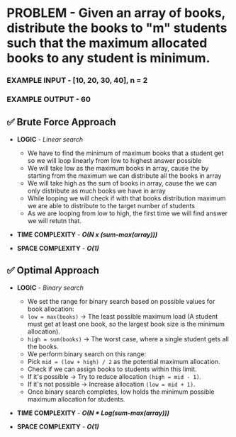 # PROBLEM - Given an array of books, distribute the books to "m" students such that the maximum allocated books to any student is minimum.

### EXAMPLE INPUT - [10, 20, 30, 40], n = 2
### EXAMPLE OUTPUT - 60

## ✅ Brute Force Approach

- **LOGIC** - *Linear search*
    - We have to find the minimum of maximum books that a student get so we will loop linearly from low to highest answer possible
    - We will take low as the maximum books in array, cause the by starting from the maximum we can distribute all the books in array
    - We will take high as the sum of books in array, cause the we can only distribute as much books we have in array
    - While looping we will check if with that books distribution maximum we are able to distribute to the target number of students
    - As we are looping from low to high, the first time we will find answer we will retutn that.

- **TIME COMPLEXITY** - ***O(N x (sum-max(array)))***
- **SPACE COMPLEXITY** - ***O(1)***

## ✅ Optimal Approach

- **LOGIC** - *Binary search*
    - We set the range for binary search based on possible values for book allocation:
    - `low = max(books)` → The least possible maximum load (A student must get at least one book, so the largest book size is the minimum allocation).
    - `high = sum(books)` → The worst case, where a single student gets all the books.
    - We perform binary search on this range:
    - Pick `mid = (low + high) / 2` as the potential maximum allocation.
    - Check if we can assign books to students within this limit.
    - If it's possible → Try to reduce allocation `(high = mid - 1)`.
    - If it's not possible → Increase allocation `(low = mid + 1)`.
    - Once binary search completes, low holds the minimum possible maximum allocation for students.

- **TIME COMPLEXITY** - ***O(N * Log(sum-max(array)))*** 
- **SPACE COMPLEXITY** - ***O(1)***